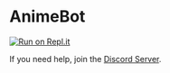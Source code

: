 # AnimeBot

[![Run on Repl.it](https://repl.it/badge/github/Pirxcyfinal/animebot)](https://repl.it/github/PirxcyFinal/AnimeBot)

If you need help, join the [Discord Server](https://discord.gg/xHHv8aJ).

